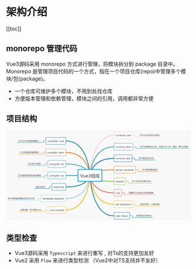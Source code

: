 # 架构介绍

[[toc]]

## monorepo 管理代码

Vue3源码采用 monorepo 方式进行管理，将模块拆分到 package 目录中。
Monorepo 是管理项目代码的一个方式，指在一个项目仓库(repo)中管理多个模块/包(package)。

- 一个仓库可维护多个模块，不用到处找仓库
- 方便版本管理和依赖管理，模块之间的引用，调用都非常方便

## 项目结构

![vue3 structure](../assets/vue3.structure.png)

## 类型检查

- Vue3源码采用 `Typescript` 来进行重写 , 对Ts的支持更加友好
- Vue2 采用 `Flow` 来进行类型检测 （Vue2中对TS支持并不友好）
